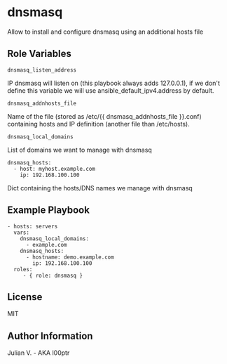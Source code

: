 dnsmasq
=======

Allow to install and configure dnsmasq using an additional hosts file


Role Variables
--------------


```
dnsmasq_listen_address
```
IP dnsmasq will listen on (this playbook always adds 127.0.0.1), if we don't define this variable we will use ansible_default_ipv4.address by default.

```
dnsmasq_addnhosts_file
```
Name of the file (stored as /etc/{{ dnsmasq_addnhosts_file }}.conf) containing hosts and IP definition (another file than /etc/hosts).

```
dnsmasq_local_domains
```
List of domains we want to manage with dnsmasq

```
dnsmasq_hosts:
  - host: myhost.example.com
    ip: 192.168.100.100
```
Dict containing the hosts/DNS names we manage with dnsmasq

Example Playbook
----------------

    - hosts: servers
      vars:
        dnsmasq_local_domains:
          - example.com
        dnsmasq_hosts:
          - hostname: demo.example.com
            ip: 192.168.100.100
      roles:
         - { role: dnsmasq }

License
-------

MIT

Author Information
------------------
Julian V. - AKA l00ptr 
